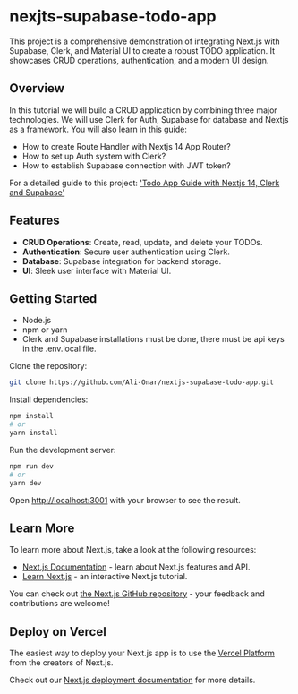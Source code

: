 # nexjts-supabase-todo-app

This project is a comprehensive demonstration of integrating Next.js with Supabase, Clerk, and Material UI to create a robust TODO application. It showcases CRUD operations, authentication, and a modern UI design.



## Overview

In this tutorial we will build a CRUD application by combining three major technologies. We will use Clerk for Auth, Supabase for database and Nextjs as a framework.
You will also learn in this guide:
 - How to create Route Handler with Nextjs 14 App Router?
 - How to set up Auth system with Clerk?
 - How to establish Supabase connection with JWT token?

For a detailed guide to this project: ['Todo App Guide with Nextjs 14, Clerk and Supabase'](https://alitunacanonar.medium.com/todo-app-guide-with-nextjs-14-clerk-and-supabase-95f5f17225d3)

## Features

- **CRUD Operations**: Create, read, update, and delete your TODOs.
- **Authentication**: Secure user authentication using Clerk.
- **Database**: Supabase integration for backend storage.
- **UI**: Sleek user interface with Material UI.

## Getting Started

- Node.js
- npm or yarn
- Clerk and Supabase installations must be done, there must be api keys in the .env.local file.

Clone the repository:

```bash
git clone https://github.com/Ali-Onar/nextjs-supabase-todo-app.git
 ```

Install dependencies:

```bash
npm install
# or
yarn install
```
Run the development server:

```bash
npm run dev
# or
yarn dev
```

Open [http://localhost:3001](http://localhost:3001) with your browser to see the result.

## Learn More

To learn more about Next.js, take a look at the following resources:

- [Next.js Documentation](https://nextjs.org/docs) - learn about Next.js features and API.
- [Learn Next.js](https://nextjs.org/learn) - an interactive Next.js tutorial.

You can check out [the Next.js GitHub repository](https://github.com/vercel/next.js/) - your feedback and contributions are welcome!

## Deploy on Vercel

The easiest way to deploy your Next.js app is to use the [Vercel Platform](https://vercel.com/new?utm_medium=default-template&filter=next.js&utm_source=create-next-app&utm_campaign=create-next-app-readme) from the creators of Next.js.

Check out our [Next.js deployment documentation](https://nextjs.org/docs/deployment) for more details.
